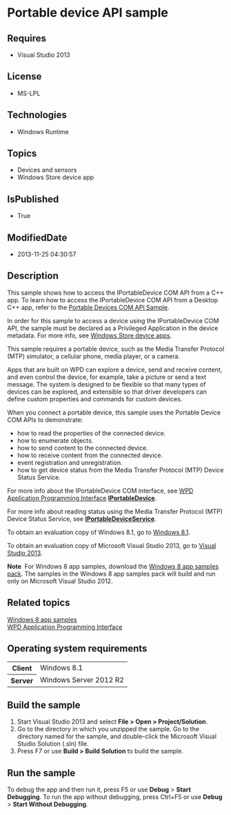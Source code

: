 # Portable device API sample
## Requires
* Visual Studio 2013
## License
* MS-LPL
## Technologies
* Windows Runtime
## Topics
* Devices and sensors
* Windows Store device app
## IsPublished
* True
## ModifiedDate
* 2013-11-25 04:30:57
## Description

<div id="mainSection">
<p>This sample shows how to access the IPortableDevice COM API from a C&#43;&#43; app. To learn how to access the IPortableDevice COM API from a Desktop C&#43;&#43; app, refer to the
<a href="http://code.msdn.microsoft.com/windowsdesktop/Portable-Devices-COM-API-fd4a5f7d">
Portable Devices COM API Sample</a>. </p>
<p>In order for this sample to access a device using the IPortableDevice COM API, the sample must be declared as a Privileged Application in the device metadata. For more info, see
<a href="http://go.microsoft.com/fwlink/p/?LinkID=301381">Windows Store device apps</a>.</p>
<p>This sample requires a portable device, such as the Media Transfer Protocol (MTP) simulator, a cellular phone, media player, or a camera.</p>
<p>Apps that are built on WPD can explore a device, send and receive content, and even control the device, for example, take a picture or send a text message. The system is designed to be flexible so that many types of devices can be explored, and extensible
 so that driver developers can define custom properties and commands for custom devices.</p>
<p>When you connect a portable device, this sample uses the Portable Device COM APIs to demonstrate:</p>
<ul>
<li>how to read the properties of the connected device. </li><li>how to enumerate objects. </li><li>how to send content to the connected device. </li><li>how to receive content from the connected device. </li><li>event registration and unregistration. </li><li>how to get device status from the Media Transfer Protocol (MTP) Device Status Service.
</li></ul>
<p>For more info about the IPortableDevice COM interface, see <a href="http://msdn.microsoft.com/library/windows/apps/dd389005">
WPD Application Programming Interface</a> <a href="http://msdn.microsoft.com/library/windows/apps/dd319361">
<b>IPortableDevice</b></a>.</p>
<p>For more info about reading status using the Media Transfer Protocol (MTP) Device Status Service, see
<a href="http://msdn.microsoft.com/library/windows/apps/dd388753"><b>IPortableDeviceService</b></a>.</p>
<p></p>
<p>To obtain an evaluation copy of Windows&nbsp;8.1, go to <a href="http://go.microsoft.com/fwlink/p/?linkid=301696">
Windows&nbsp;8.1</a>.</p>
<p>To obtain an evaluation copy of Microsoft Visual Studio&nbsp;2013, go to <a href="http://go.microsoft.com/fwlink/p/?linkid=301697">
Visual Studio&nbsp;2013</a>.</p>
<p></p>
<p class="note"><b>Note</b>&nbsp;&nbsp;For Windows&nbsp;8 app samples, download the <a href="http://go.microsoft.com/fwlink/p/?LinkId=301698">
Windows&nbsp;8 app samples pack</a>. The samples in the Windows&nbsp;8 app samples pack will build and run only on Microsoft Visual Studio&nbsp;2012.</p>
<p></p>
<h2><a id="related_topics"></a>Related topics</h2>
<dl><dt><a href="http://go.microsoft.com/fwlink/p/?LinkID=227694">Windows 8 app samples</a>
</dt><dt><a href="http://msdn.microsoft.com/library/windows/apps/dd389005">WPD Application Programming Interface</a>
</dt></dl>
<h2>Operating system requirements</h2>
<table>
<tbody>
<tr>
<th>Client</th>
<td><dt>Windows&nbsp;8.1 </dt></td>
</tr>
<tr>
<th>Server</th>
<td><dt>Windows Server&nbsp;2012&nbsp;R2 </dt></td>
</tr>
</tbody>
</table>
<h2>Build the sample</h2>
<ol>
<li>Start Visual Studio&nbsp;2013 and select <b>File &gt; Open &gt; Project/Solution</b>.
</li><li>Go to the directory in which you unzipped the sample. Go to the directory named for the sample, and double-click the Microsoft Visual Studio Solution (.sln) file.
</li><li>Press F7 or use <b>Build &gt; Build Solution</b> to build the sample. </li></ol>
<h2>Run the sample</h2>
<p>To debug the app and then run it, press F5 or use <b>Debug</b> &gt; <b>Start Debugging</b>. To run the app without debugging, press Ctrl&#43;F5 or use
<b>Debug</b> &gt; <b>Start Without Debugging</b>.</p>
</div>

